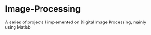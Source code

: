# Image-Processing
A series of projects I implemented on Diigital Image Processing, mainly using Matlab

